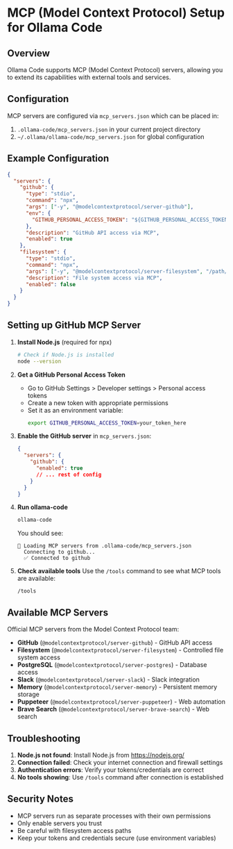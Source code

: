 # MCP (Model Context Protocol) Setup for Ollama Code

## Overview

Ollama Code supports MCP (Model Context Protocol) servers, allowing you to extend its capabilities with external tools and services.

## Configuration

MCP servers are configured via `mcp_servers.json` which can be placed in:
1. `.ollama-code/mcp_servers.json` in your current project directory
2. `~/.ollama/ollama-code/mcp_servers.json` for global configuration

## Example Configuration

```json
{
  "servers": {
    "github": {
      "type": "stdio",
      "command": "npx",
      "args": ["-y", "@modelcontextprotocol/server-github"],
      "env": {
        "GITHUB_PERSONAL_ACCESS_TOKEN": "${GITHUB_PERSONAL_ACCESS_TOKEN}"
      },
      "description": "GitHub API access via MCP",
      "enabled": true
    },
    "filesystem": {
      "type": "stdio", 
      "command": "npx",
      "args": ["-y", "@modelcontextprotocol/server-filesystem", "/path/to/allowed/directory"],
      "description": "File system access via MCP",
      "enabled": false
    }
  }
}
```

## Setting up GitHub MCP Server

1. **Install Node.js** (required for npx)
   ```bash
   # Check if Node.js is installed
   node --version
   ```

2. **Get a GitHub Personal Access Token**
   - Go to GitHub Settings > Developer settings > Personal access tokens
   - Create a new token with appropriate permissions
   - Set it as an environment variable:
     ```bash
     export GITHUB_PERSONAL_ACCESS_TOKEN=your_token_here
     ```

3. **Enable the GitHub server** in `mcp_servers.json`:
   ```json
   {
     "servers": {
       "github": {
         "enabled": true
         // ... rest of config
       }
     }
   }
   ```

4. **Run ollama-code**
   ```bash
   ollama-code
   ```
   
   You should see:
   ```
   🔌 Loading MCP servers from .ollama-code/mcp_servers.json
     Connecting to github...
     ✅ Connected to github
   ```

5. **Check available tools**
   Use the `/tools` command to see what MCP tools are available:
   ```
   /tools
   ```

## Available MCP Servers

Official MCP servers from the Model Context Protocol team:

- **GitHub** (`@modelcontextprotocol/server-github`) - GitHub API access
- **Filesystem** (`@modelcontextprotocol/server-filesystem`) - Controlled file system access
- **PostgreSQL** (`@modelcontextprotocol/server-postgres`) - Database access
- **Slack** (`@modelcontextprotocol/server-slack`) - Slack integration
- **Memory** (`@modelcontextprotocol/server-memory`) - Persistent memory storage
- **Puppeteer** (`@modelcontextprotocol/server-puppeteer`) - Web automation
- **Brave Search** (`@modelcontextprotocol/server-brave-search`) - Web search

## Troubleshooting

1. **Node.js not found**: Install Node.js from https://nodejs.org/
2. **Connection failed**: Check your internet connection and firewall settings
3. **Authentication errors**: Verify your tokens/credentials are correct
4. **No tools showing**: Use `/tools` command after connection is established

## Security Notes

- MCP servers run as separate processes with their own permissions
- Only enable servers you trust
- Be careful with filesystem access paths
- Keep your tokens and credentials secure (use environment variables)